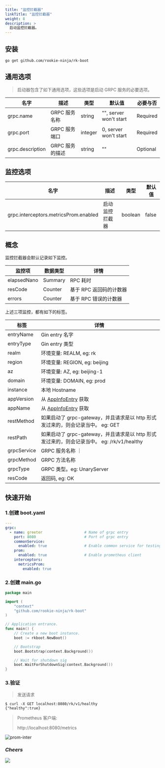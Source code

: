 ```yaml
---
title: "监控拦截器"
linkTitle: "监控拦截器"
weight: 8
description: >
  启动监控拦截器。
---
```


## 安装
```shell script
go get github.com/rookie-ninja/rk-boot
```

## 通用选项
> 启动器包含了如下通用选项，这些选项是启动 GRPC 服务的必要选项。

| 名字 | 描述 | 类型 | 默认值 | 必要与否
| ------ | ------ | ------ | ------ | ------ |
| grpc.name | GRPC 服务名称 | string | "", server won't start | Required |
| grpc.port | GRPC 服务端口 | integer | 0, server won't start | Required |
| grpc.description | GRPC 服务的描述 | string | "" | Optional |

## 监控选项
| 名字 | 描述 | 类型 | 默认值 |
| ------ | ------ | ------ | ------ |
| grpc.interceptors.metricsProm.enabled | 启动监控拦截器 | boolean | false |

## 概念
监控拦截器会默认记录如下监控。

| 监控项 | 数据类型 | 详情 |
| ---- | ---- | ---- |
| elapsedNano | Summary | RPC 耗时 |
| resCode | Counter | 基于 RPC 返回码的计数器 |
| errors | Counter | 基于 RPC 错误的计数器 |

上述三项监控，都有如下的标签。

| 标签 | 详情 |
| ---- | ---- |
| entryName | Gin entry 名字 |
| entryType | Gin entry 类型 |
| realm | 环境变量: REALM, eg: rk |
| region | 环境变量: REGION, eg: beijing |
| az | 环境变量: AZ, eg: beijing-1 |
| domain | 环境变量: DOMAIN, eg: prod |
| instance | 本地 Hostname |
| appVersion | 从 [AppInfoEntry](https://github.com/rookie-ninja/rk-entry#appinfoentry) 获取 |
| appName | 从 [AppInfoEntry](https://github.com/rookie-ninja/rk-entry#appinfoentry) 获取 |
| restMethod | 如果启动了 grpc-gateway，并且请求是以 http 形式发过来的，则会记录当中。 eg: GET |
| restPath | 如果启动了 grpc-gateway，并且请求是以 http 形式发过来的，则会记录当中。 eg: /rk/v1/healthy |
| grpcService | GRPC 服务名称 ｜
| grpcMethod | GRPC 方法名称
| grpcType | GRPC 类型。eg: UnaryServer |
| resCode | 返回码, eg: OK |

## 快速开始
### 1.创建 boot.yaml
```yaml
---
grpc:
  - name: greeter                   # Name of grpc entry
    port: 8080                      # Port of grpc entry
    commonService:
      enabled: true                 # Enable common service for testing
    prom:
      enabled: true                 # Enable prometheus client
    interceptors:
      metricsProm:
        enabled: true
```

### 2.创建 main.go
```go
package main

import (
	"context"
	"github.com/rookie-ninja/rk-boot"
)

// Application entrance.
func main() {
	// Create a new boot instance.
	boot := rkboot.NewBoot()

	// Bootstrap
	boot.Bootstrap(context.Background())

	// Wait for shutdown sig
	boot.WaitForShutdownSig(context.Background())
}
```

### 3.验证
> 发送请求

```shell script
$ curl -X GET localhost:8080/rk/v1/healthy
{"healthy":true}
```

> Prometheus 客户端:
>
> http://localhost:8080/metrics

![prom-inter](/bootstrapper/user-guide/grpc-golang/basic/grpc-prom-inter.png)

### _**Cheers**_
![](/bootstrapper/user-guide/cheers.png)


